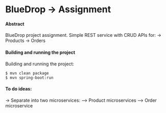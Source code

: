 # BlueDrop -> Assignment

#### Abstract
BlueDrop project assignment. Simple REST service with CRUD APIs for:
-> Products
-> Orders

#### Building and running the project
Building and running the project:
```
$ mvn clean package
$ mvn spring-boot:run
```

#### To do ideas:
-> Separate into two microservices:
--> Product microservices
--> Order microservice
